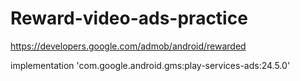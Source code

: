 # Reward-video-ads-practice
https://developers.google.com/admob/android/rewarded


implementation 'com.google.android.gms:play-services-ads:24.5.0'
